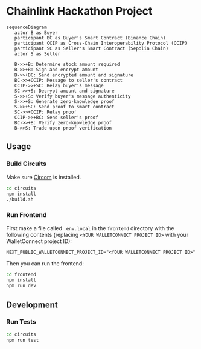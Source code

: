 # Chainlink Hackathon Project

```mermaid
sequenceDiagram
   actor B as Buyer
   participant BC as Buyer's Smart Contract (Binance Chain)
   participant CCIP as Cross-Chain Interoperability Protocol (CCIP)
   participant SC as Seller's Smart Contract (Sepolia Chain)
   actor S as Seller
  
   B->>+B: Determine stock amount required
   B->>+B: Sign and encrypt amount
   B->>+BC: Send encrypted amount and signature
   BC->>+CCIP: Message to seller's contract
   CCIP->>+SC: Relay buyer's message
   SC->>+S: Decrypt amount and signature
   S->>+S: Verify buyer's message authenticity
   S->>+S: Generate zero-knowledge proof
   S->>+SC: Send proof to smart contract
   SC->>+CCIP: Relay proof
   CCIP->>+BC: Send seller's proof
   BC->>+B: Verify zero-knowledge proof
   B->>S: Trade upon proof verification
```

## Usage

### Build Circuits

Make sure [Circom](https://docs.circom.io/getting-started/installation) is installed.

```bash
cd circuits
npm install
./build.sh
```

### Run Frontend

First make a file called `.env.local` in the `frontend` directory with the following contents (replacing `<YOUR WALLETCONNECT PROJECT ID>` with your WalletConnect project ID):

```
NEXT_PUBLIC_WALLETCONNECT_PROJECT_ID="<YOUR WALLETCONNECT PROJECT ID>"
```

Then you can run the frontend:

```bash
cd frontend
npm install
npm run dev
```

## Development

### Run Tests

```bash
cd circuits
npm run test
```
